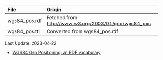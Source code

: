 | File                              | Origin                                                                            |
|:----------------------------------|:----------------------------------------------------------------------------------|
| wgs84_pos.rdf                     | Fetched from <http://www.w3.org/2003/01/geo/wgs84_pos>                            |
| wgs84_pos.ttl                     | Converted from wgs84_pos.rdf                                                      |

Last Update: 2023-04-22

* [WGS84 Geo Positioning: an RDF vocabulary](https://www.w3.org/2003/01/geo/wgs84_pos)
